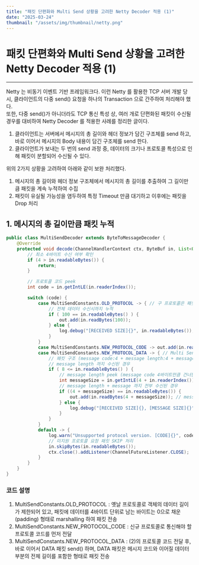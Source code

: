 ```yaml
---
title: "패킷 단편화와 Multi Send 상황을 고려한 Netty Decoder 적용 (1)"
date: "2025-03-24"
thumbnail: "/assets/img/thumbnail/netty.png"
---
```


# 패킷 단편화와 Multi Send 상황을 고려한 Netty Decoder 적용 (1)
---

Netty 는 비동기 이벤트 기반 프레임워크다. 이런 Netty 를 활용한 TCP 서버 개발 당시, 클라이언트의 다중 send() 요청을 하나의 Transaction 으로 간주하여 처리해야 했다.   
또한, 다중 send()가 아니더라도 TCP 통신 특성 상, 여러 개로 단편화된 패킷이 수신될 경우를 대비하여 Netty Decoder 를 적용한 사례를 정리한 글이다.

1. 클라이언트는 서버에서 메시지의 총 길이와 헤더 정보가 담긴 구조체를 send 하고, 바로 이어서 메시지의 Body 내용이 담긴 구조체를 send 한다. 
2. 클라이언트가 보내는 두 번의 send 과정 중, 데이터의 크기나 프로토콜 특성으로 인해 패킷이 분할되어 수신될 수 있다.

위의 2가지 상황을 고려하여 아래와 같이 보완 처리했다.

1. 메시지의 총 길이와 헤더 정보 구조체에서 메시지의 총 길이를 추출하여 그 길이만큼 패킷을 계속 누적하여 수집
2. 패킷이 유실될 가능성을 염두하여 특정 Timeout 만큼 대기하고 이후에는 패킷을 Drop 처리

## 1. 메시지의 총 길이만큼 패킷 누적

```java
public class MultiSendDecoder extends ByteToMessageDecoder {
	@Override
	protected void decode(ChannelHandlerContext ctx, ByteBuf in, List<Object> out) {
		// 최소 4바이트 수신 여부 확인
		if (4 > in.readableBytes()) {
			return;
		}

		// 프로토콜 코드 peek
		int code = in.getIntLE(in.readerIndex());

		switch (code) {
			case MultiSendConstants.OLD_PROTOCOL -> { // 구 프로토콜은 패킷 사이즈가 고정 (100 바이트 고정)
				// 전체 데이터 수신시까지 누적
				if ( 100 == in.readableBytes() ) {
					out.add(in.readBytes(100));
				} else {
					log.debug("[RECEIVED SIZE]{}", in.readableBytes());
				}
			}
			case MultiSendConstants.NEW_PROTOCOL_CODE -> out.add(in.readBytes(4)); // Multi Send 첫 번째 (프로토콜 코드값만 read)
			case MultiSendConstants.NEW_PROTOCOL_DATA -> { // Multi Send 두 번째
				// 패킷 구조 (message code:4 + message length:4 + message:N)
				// message length 까지 수신된 경우
				if ( 8 <= in.readableBytes() ) {
					// message length peek (message code 4바이트만큼 건너뛴 offset 부터 읽기)
					int messageSize = in.getIntLE(4 + in.readerIndex());
					// message length + message 까지 전부 수신된 경우
					if ((4 + messageSize) == in.readableBytes()) { 
						out.add(in.readBytes(4 + messageSize)); // message length:4 + message:N 만큼 데이터를 Netty Handler 에 전달
					} else {
						log.debug("[RECEIVED SIZE]{}, [MESSAGE SIZE]{}", in.readableBytes(), messageSize);
					}
				}
			}
			default -> {
				log.warn("Unsupported protocol version. [CODE]{}", code);
				// 미지원 프로토콜 요청 패킷 SKIP 처리
				in.skipBytes(in.readableBytes());
				ctx.close().addListener(ChannelFutureListener.CLOSE);
			}
		}
	}
}
```
### 코드 설명
1. MultiSendConstants.OLD_PROTOCOL : 옛날 프로토콜로 객체의 데이터 길이가 제한되어 있고, 패킷에 데이터를 4바이트 단위로 남는 바이트는 0으로 채운(padding) 형태로 marshalling 하여 패킷 전송
2. MultiSendConstants.NEW_PROTOCOL_CODE : 신규 프로토콜로 통신해야 할 프로토콜 코드를 먼저 전달
3. MultiSendConstants.NEW_PROTOCOL_DATA : (2)의 프로토콜 코드 전달 후, 바로 이어서 DATA 패킷 send() 하며, DATA 패킷은 메시지 코드와 이어질 데이터 부분의 전체 길이를 포함한 형태로 패킷 전송